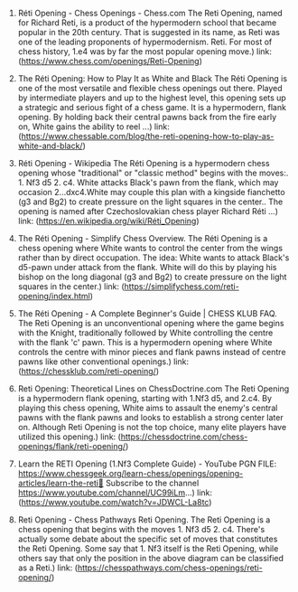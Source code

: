 ---
---
1. Réti Opening - Chess Openings - Chess.com
The Reti Opening, named for Richard Reti, is a product of the hypermodern school that became popular in the 20th century. That is suggested in its name, as Reti was one of the leading proponents of hypermodernism. Reti. For most of chess history, 1.e4 was by far the most popular opening move.)
link: (https://www.chess.com/openings/Reti-Opening)


2. The Réti Opening: How to Play It as White and Black
The Réti Opening is one of the most versatile and flexible chess openings out there. Played by intermediate players and up to the highest level, this opening sets up a strategic and serious fight of a chess game. It is a hypermodern, flank opening. By holding back their central pawns back from the fire early on, White gains the ability to reel ...)
link: (https://www.chessable.com/blog/the-reti-opening-how-to-play-as-white-and-black/)


3. Réti Opening - Wikipedia
The Réti Opening is a hypermodern chess opening whose "traditional" or "classic method" begins with the moves:. 1. Nf3 d5 2. c4. White attacks Black's pawn from the flank, which may occasion 2...dxc4.White may couple this plan with a kingside fianchetto (g3 and Bg2) to create pressure on the light squares in the center.. The opening is named after Czechoslovakian chess player Richard Réti ...)
link: (https://en.wikipedia.org/wiki/Réti_Opening)


4. The Réti Opening - Simplify Chess
Overview. The Réti Opening is a chess opening where White wants to control the center from the wings rather than by direct occupation. The idea: White wants to attack Black's d5-pawn under attack from the flank. White will do this by playing his bishop on the long diagonal (g3 and Bg2) to create pressure on the light squares in the center.)
link: (https://simplifychess.com/reti-opening/index.html)


5. The Réti Opening - A Complete Beginner's Guide | CHESS KLUB
FAQ. The Reti Opening is an unconventional opening where the game begins with the Knight, traditionally followed by White controlling the centre with the flank 'c' pawn. This is a hypermodern opening where White controls the centre with minor pieces and flank pawns instead of centre pawns like other conventional openings.)
link: (https://chessklub.com/reti-opening/)


6. Reti Opening: Theoretical Lines on ChessDoctrine.com
The Reti Opening is a hypermodern flank opening, starting with 1.Nf3 d5, and 2.c4. By playing this chess opening, White aims to assault the enemy's central pawns with the flank pawns and looks to establish a strong center later on. Although Reti Opening is not the top choice, many elite players have utilized this opening.)
link: (https://chessdoctrine.com/chess-openings/flank/reti-opening/)


7. Learn the RETI Opening (1.Nf3 Complete Guide) - YouTube
PGN FILE: https://www.chessgeek.org/learn-chess/openings/opening-articles/learn-the-reti💜 Subscribe to the channel https://www.youtube.com/channel/UC99iLm...)
link: (https://www.youtube.com/watch?v=JDWCL-La8tc)


8. Reti Opening - Chess Pathways
Reti Opening. The Reti Opening is a chess opening that begins with the moves 1. Nf3 d5 2. c4. There's actually some debate about the specific set of moves that constitutes the Reti Opening. Some say that 1. Nf3 itself is the Reti Opening, while others say that only the position in the above diagram can be classified as a Reti.)
link: (https://chesspathways.com/chess-openings/reti-opening/)


